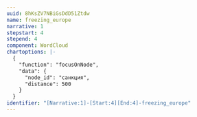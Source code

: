 ```yaml
---
uuid: 8hKsZV7NBiGsDdD51Ztdw
name: freezing_europe
narrative: 1
stepstart: 4
stepend: 4
component: WordCloud
chartoptions: |-
  {
    "function": "focusOnNode",
    "data": {
      "node_id": "санкция",
      "distance": 500
    }
  }
identifier: "[Narrative:1]-[Start:4][End:4]-freezing_europe"
---
```

